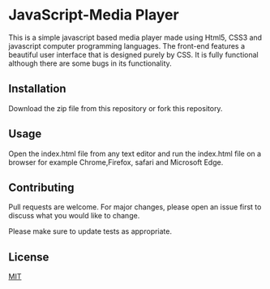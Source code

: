 
# JavaScript-Media Player
This is a simple javascript based media player made using Html5, CSS3 and javascript computer
programming languages. The front-end features a beautiful user interface that is designed purely
by CSS. It is fully functional although there are some bugs in its functionality.

## Installation
Download the zip file from this repository or fork this repository.
## Usage
Open the index.html file from any text editor and run the index.html file on a browser for example Chrome,Firefox, safari and Microsoft Edge.

## Contributing
Pull requests are welcome. For major changes, please open an issue first to discuss what you would like to change.

Please make sure to update tests as appropriate.

## License
[MIT](https://choosealicense.com/licenses/mit/)
